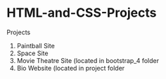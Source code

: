 # HTML-and-CSS-Projects

Projects

1. Paintball Site
2. Space Site
3. Movie Theatre Site (located in bootstrap_4 folder
4. Bio Website (located in project folder
